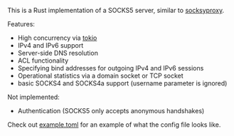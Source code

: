 This is a Rust implementation of a SOCKS5 server, similar to [socksyproxy](https://github.com/easypost/socksyproxy).

Features:

 - High concurrency via [tokio](https://tokio.rs/)
 - IPv4 and IPv6 support
 - Server-side DNS resolution
 - ACL functionality
 - Specifying bind addresses for outgoing IPv4 and IPv6 sessions
 - Operational statistics via a domain socket or TCP socket
 - basic SOCKS4 and SOCKS4a support (username parameter is ignored)

Not implemented:

 - Authentication (SOCKS5 only accepts anonymous handshakes)

Check out [example.toml](example.toml) for an example of what the config file looks like.
